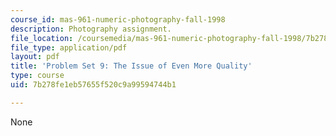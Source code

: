 ```yaml
---
course_id: mas-961-numeric-photography-fall-1998
description: Photography assignment.
file_location: /coursemedia/mas-961-numeric-photography-fall-1998/7b278fe1eb57655f520c9a99594744b1_ps9.pdf
file_type: application/pdf
layout: pdf
title: 'Problem Set 9: The Issue of Even More Quality'
type: course
uid: 7b278fe1eb57655f520c9a99594744b1

---
```

None